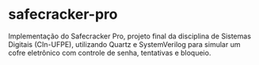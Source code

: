 # safecracker-pro
Implementação do Safecracker Pro, projeto final da disciplina de Sistemas Digitais (CIn-UFPE), utilizando Quartz e SystemVerilog para simular um cofre eletrônico com controle de senha, tentativas e bloqueio.
